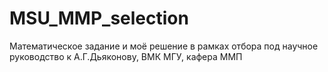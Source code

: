 # MSU_MMP_selection
Математическое задание и моё решение в рамках отбора под научное руководство к А.Г.Дьяконову, ВМК МГУ, кафера ММП
